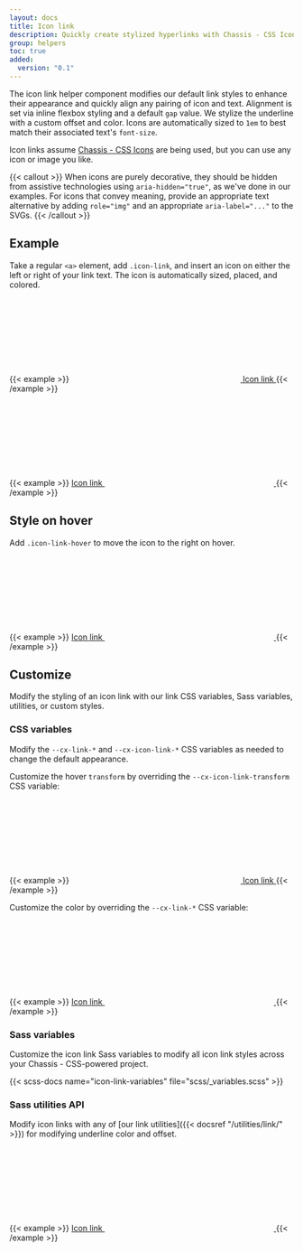 ```yaml
---
layout: docs
title: Icon link
description: Quickly create stylized hyperlinks with Chassis - CSS Icons or other icons.
group: helpers
toc: true
added:
  version: "0.1"
---
```


The icon link helper component modifies our default link styles to enhance their appearance and quickly align any pairing of icon and text. Alignment is set via inline flexbox styling and a default `gap` value. We stylize the underline with a custom offset and color. Icons are automatically sized to `1em` to best match their associated text's `font-size`.

Icon links assume [Chassis - CSS Icons](https://icons.getchassis.com) are being used, but you can use any icon or image you like.

{{< callout >}}
When icons are purely decorative, they should be hidden from assistive technologies using `aria-hidden="true"`, as we've done in our examples. For icons that convey meaning, provide an appropriate text alternative by adding `role="img"` and an appropriate `aria-label="..."` to the SVGs.
{{< /callout >}}

## Example

Take a regular `<a>` element, add `.icon-link`, and insert an icon on either the left or right of your link text. The icon is automatically sized, placed, and colored.

{{< example >}}
<a class="icon-link" href="#">
  <svg class="icon" aria-hidden="true"><use xlink:href="#info-circle-regular"></use></svg>
  Icon link
</a>
{{< /example >}}

{{< example >}}
<a class="icon-link" href="#">
  Icon link
  <svg class="icon" aria-hidden="true"><use xlink:href="#arrow-right-solid"></use></svg>
</a>
{{< /example >}}

## Style on hover

Add `.icon-link-hover` to move the icon to the right on hover.

{{< example >}}
<a class="icon-link icon-link-hover" href="#">
  Icon link
  <svg class="icon" aria-hidden="true"><use xlink:href="#arrow-right-solid"></use></svg>
</a>
{{< /example >}}

## Customize

Modify the styling of an icon link with our link CSS variables, Sass variables, utilities, or custom styles.

### CSS variables

Modify the `--cx-link-*` and `--cx-icon-link-*` CSS variables as needed to change the default appearance.

Customize the hover `transform` by overriding the `--cx-icon-link-transform` CSS variable:

{{< example >}}
<a class="icon-link icon-link-hover" style="--cx-icon-link-transform: translate3d(0, -.125rem, 0);" href="#">
  <svg class="icon" aria-hidden="true"><use xlink:href="#info-circle-regular"></use></svg>
  Icon link
</a>
{{< /example >}}

Customize the color by overriding the `--cx-link-*` CSS variable:

{{< example >}}
<a class="icon-link icon-link-hover" style="--cx-hover-color: var(--cx-secondary);" href="#">
  Icon link
  <svg class="icon" aria-hidden="true"><use xlink:href="#arrow-right-solid"></use></svg>
</a>
{{< /example >}}

### Sass variables

Customize the icon link Sass variables to modify all icon link styles across your Chassis - CSS-powered project.

{{< scss-docs name="icon-link-variables" file="scss/_variables.scss" >}}

### Sass utilities API

Modify icon links with any of [our link utilities]({{< docsref "/utilities/link/" >}}) for modifying underline color and offset.

{{< example >}}
<a class="icon-link icon-link-hover link-success text-underline-success underline-opacity-25" href="#">
  Icon link
  <svg class="bi" aria-hidden="true"><use xlink:href="#arrow-right"></use></svg>
</a>
{{< /example >}}
